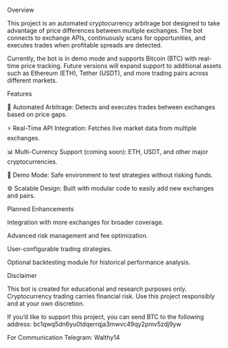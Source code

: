 Overview

This project is an automated cryptocurrency arbitrage bot designed to take advantage of price differences between multiple exchanges.
The bot connects to exchange APIs, continuously scans for opportunities, and executes trades when profitable spreads are detected.

Currently, the bot is in demo mode and supports Bitcoin (BTC) with real-time price tracking. Future versions will expand support to additional assets such as Ethereum (ETH), Tether (USDT), and more trading pairs across different markets.

Features

🔄 Automated Arbitrage: Detects and executes trades between exchanges based on price gaps.

⚡ Real-Time API Integration: Fetches live market data from multiple exchanges.

📊 Multi-Currency Support (coming soon): ETH, USDT, and other major cryptocurrencies.

🧪 Demo Mode: Safe environment to test strategies without risking funds.

⚙️ Scalable Design: Built with modular code to easily add new exchanges and pairs.

Planned Enhancements

Integration with more exchanges for broader coverage.

Advanced risk management and fee optimization.

User-configurable trading strategies.

Optional backtesting module for historical performance analysis.

Disclaimer

This bot is created for educational and research purposes only.
Cryptocurrency trading carries financial risk. Use this project responsibly and at your own discretion.

If you’d like to support this project, you can send BTC to the following address:
bc1qwq5dn6yu0tdqerrqja3mwvc49qy2pmv5zdj9yw

For Communication Telegram: Walthy14
